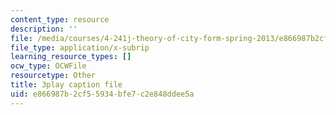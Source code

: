 ```yaml
---
content_type: resource
description: ''
file: /media/courses/4-241j-theory-of-city-form-spring-2013/e866987b2cf55934bfe7c2e848ddee5a_4DX9GM_kZmc.vtt
file_type: application/x-subrip
learning_resource_types: []
ocw_type: OCWFile
resourcetype: Other
title: 3play caption file
uid: e866987b-2cf5-5934-bfe7-c2e848ddee5a
---
```

